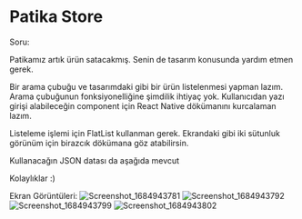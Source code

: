 # Patika Store

Soru:

Patikamız artık ürün satacakmış. Senin de tasarım konusunda yardım etmen gerek.

Bir arama çubuğu ve tasarımdaki gibi bir ürün listelenmesi yapman lazım. Arama çubuğunun fonksiyonelliğine şimdilik ihtiyaç yok. Kullanıcıdan yazı girişi alabileceğin component için React Native dökümanını kurcalaman lazım.

Listeleme işlemi için FlatList kullanman gerek. Ekrandaki gibi iki sütunluk görünüm için birazcık dökümana göz atabilirsin.

Kullanacağın JSON datası da aşağıda mevcut

Kolaylıklar :)

Ekran Görüntüleri:
![Screenshot_1684943781](https://github.com/yusufcandmrz/PatikaStore/assets/93606208/fb4fc4e6-b4a4-410a-b348-d1ac90049ae2)
![Screenshot_1684943792](https://github.com/yusufcandmrz/PatikaStore/assets/93606208/93b79d1d-e4c1-4e16-a309-f22e485b34da)
![Screenshot_1684943799](https://github.com/yusufcandmrz/PatikaStore/assets/93606208/a5b867fe-6fc8-4b4f-991a-63b040143e68)
![Screenshot_1684943802](https://github.com/yusufcandmrz/PatikaStore/assets/93606208/a27baeef-4247-460e-b65f-8eda3dec03b5)
